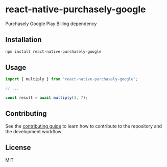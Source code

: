# react-native-purchasely-google

Purchasely Google Play Billing dependency

## Installation

```sh
npm install react-native-purchasely-google
```

## Usage

```js
import { multiply } from "react-native-purchasely-google";

// ...

const result = await multiply(3, 7);
```

## Contributing

See the [contributing guide](CONTRIBUTING.md) to learn how to contribute to the repository and the development workflow.

## License

MIT
